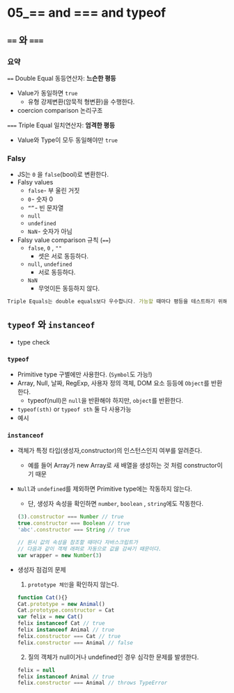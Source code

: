 # 05_== and === and typeof
## `==` 와 `===`

### 요약

`==` Double Equal 동등연산자: **느슨한 평등**

- Value가 동일하면 `true`
    - 유형 강제변환(암묵적 형변환)을 수행한다.
- coercion comparison 논리구조

`===` Triple Equal 일치연산자:  **엄격한 평등**

- Value와 Type이 모두 동일해야만 `true`

### Falsy

- JS는 `0` 을 `false`(bool)로 변환한다.
- Falsy values
    - `false`- 부 울린 거짓
    - `0` - 숫자 0
    - `“”` - 빈 문자열
    - `null`
    - `undefined`
    - `NaN` - 숫자가 아님
- Falsy value comparison 규칙 (`==`)
    - `false`, `0` , `""`
        - 셋은 서로 동등하다.
    - `null`, `undefined`
        - 서로 동등하다.
    - `NaN`
        - 무엇이든 동등하지 않다.

```jsx
Triple Equals는 double equals보다 우수합니다. 가능할 때마다 평등을 테스트하기 위해 Triple Equals를 사용해야합니다. type과 value를 테스트함으로써 항상 진정한 평등성 테스트를 수행하고 있음을 확신 할 수 있습니다.
```

## `typeof` 와 `instanceof`

- type check

### `typeof`

- Primitive type 구별에만 사용한다. (`Symbol`도 가능!)
- Array, Null, 날짜, RegExp, 사용자 정의 객체, DOM 요소 등등에 `Object`를 반환한다.
    - typeof(null)은 `null`을 반환해야 하지만, `object`를 반환한다.
- `typeof(sth)` or `typeof sth` 둘 다 사용가능
- 예시

### `instanceof`

- 객체가 특정 타입(생성자,constructor)의 인스턴스인지 여부를 알려준다.
    - 예를 들어 Array가 new Array로 새 배열을 생성하는 것 처럼 constructor이기 때문
- `Null`과 `undefined`를 제외하면 Primitive type에는 작동하지 않는다.
    - 단, 생성자 속성을 확인하면 `number`, `boolean` , `string`에도 작동한다.

    ```jsx
    (3).constructor === Number // true
    true.constructor === Boolean // true
    'abc'.constructor === String // true

    // 원시 값의 속성을 참조할 때마다 자바스크립트가 
    // 다음과 같이 객체 래퍼로 자동으로 값을 감싸기 때문이다.
    var wrapper = new Number(3)
    ```

- 생성자 점검의 문제
    1. `prototype 체인`을 확인하지 않는다.

    ```jsx
    function Cat(){}
    Cat.prototype = new Animal()
    Cat.prototype.constructor = Cat
    var felix = new Cat()
    felix instanceof Cat // true
    felix instanceof Animal // true
    felix.constructor === Cat // true
    felix.constructor === Animal // false
    ```

    2. 질의 객체가 null이거나 undefined인 경우 심각한 문제를 발생한다.

    ```jsx
    felix = null
    felix instanceof Animal // true
    felix.constructor === Animal // throws TypeError
    ```